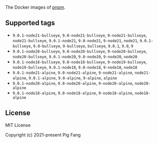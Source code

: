 The Docker images of [pnpm](https://pnpm.io).

## Supported tags

- `9.0.1-node21-bullseye`, `9.0-node21-bullseye`, `9-node21-bullseye`, `node21-bullseye`, `9.0.1-node21`, `9.0-node21`, `9-node21`, `node21`, `9.0.1-bullseye`, `9.0-bullseye`, `9-bullseye`, `bullseye`, `9.0.1`, `9.0`, `9`
- `9.0.1-node20-bullseye`, `9.0-node20-bullseye`, `9-node20-bullseye`, `node20-bullseye`, `9.0.1-node20`, `9.0-node20`, `9-node20`, `node20`
- `9.0.1-node18-bullseye`, `9.0-node18-bullseye`, `9-node19-bullseye`, `node19-bullseye`, `9.0.1-node18`, `9.0-node18`, `9-node18`, `node18`
- `9.0.1-node21-alpine`, `9.0-node21-alpine`, `9-node21-alpine`, `node21-alpine`, `9.0.1-alpine`, `9.0-alpine`, `9-alpine`, `alpine`
- `9.0.1-node20-alpine`, `9.0-node20-alpine`, `9-node20-alpine`, `node20-alpine`
- `9.0.1-node18-alpine`, `9.0-node18-alpine`, `9-node18-alpine`, `node18-alpine`

## License

MIT License

Copyright (c) 2021-present Pig Fang
